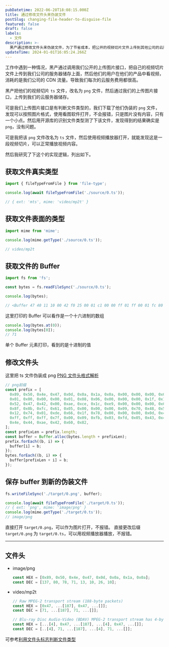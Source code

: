 ```yaml
---
pubDatetime: 2022-06-28T18:08:15.000Z
title: 通过修改文件头来伪装文件
postSlug: changing-file-header-to-disguise-file
featured: false
draft: false
labels:
  - 文件
description: >-
  黑产通过修改文件头来伪装文件，为了节省成本，把公开的视频切片文件上传到其他公司的云服务储存上面。然后自己产品从其他公司的云服务器储存上拉取视频切片文件，从而节省云服务器成本。
updateTime: 2024-01-01T16:05:24.266Z
---
```


工作中遇到一种情况，黑产通过调用我们公开的上传图片接口，把自己的视频切片文件上传到我们公司的服务器储存上面，然后他们的用户在他们的产品中看视频，消耗的是我们公司的 CDN 流量。导致我们每次的云服务费用都很高。

黑产把他们的视频切片 `ts` 文件，改名为 `png` 文件，然后通过我们的上传图片接口，上传到我们的云服务器储存。

可是我们上传图片接口是有判断文件类型的，我们下载了他们伪装的 `png` 文件，发现可以按照图片格式，使用看图软件打开，不会报错，只是图片没有内容，只有一个小点。然后用开源库的识别文件类型测了下该文件，发现得到的结果确实是 `png`，没有问题。

可是我把该 `png` 文件改名为 `ts` 文件，然后使用视频播放器打开，就能发现这是一段视频切片，可以正常播放视频内容。

然后我研究了下这个的实现逻辑，列出如下。

## 获取文件真实类型

```javascript
import { fileTypeFromFile } from 'file-type';

console.log(await fileTypeFromFile('./source/0.ts'));

// { ext: 'mts', mime: 'video/mp2t' }
```

## 获取文件表面的类型

```javascript
import mime from 'mime';

console.log(mime.getType('./source/0.ts'));

// video/mp2t
```

## 获取文件的 Buffer

```javascript
import fs from 'fs';

const bytes = fs.readFileSync('./source/0.ts');

console.log(bytes);

// <Buffer 47 40 11 10 00 42 f0 25 00 01 c1 00 00 ff 01 ff 00 01 fc 80 14 48 12 01 06 46 46 6d 70 65 67 09 53 65 72 76 69 63 65 30 31 77 7c 43 ca ff ff ff ff ff ... 2931246 more bytes>
```

这里打印的 Buffer 可以看作是一个十六进制的数组

```javascript
console.log(bytes.at(0));
console.log(bytes[0]);
// 71
```

单个 Buffer 元素打印，看到的是十进制的值

## 修改文件头

这里把 ts 文件伪装成 png
[PNG 文件头格式解析](https://blog.csdn.net/u013943420/article/details/76855416)

```javascript
// png前缀
const prefix = [
  0x89, 0x50, 0x4e, 0x47, 0x0d, 0x0a, 0x1a, 0x0a, 0x00, 0x00, 0x00, 0x0d, 0x49, 0x48, 0x44, 0x52, 0x00, 0x00, 0x00,
  0x01, 0x00, 0x00, 0x00, 0x01, 0x08, 0x06, 0x00, 0x00, 0x00, 0x1f, 0x15, 0xc4, 0x89, 0x00, 0x00, 0x00, 0x01, 0x73,
  0x52, 0x47, 0x42, 0x00, 0xae, 0xce, 0x1c, 0xe9, 0x00, 0x00, 0x00, 0x04, 0x67, 0x41, 0x4d, 0x41, 0x00, 0x00, 0xb1,
  0x8f, 0x0b, 0xfc, 0x61, 0x05, 0x00, 0x00, 0x00, 0x09, 0x70, 0x48, 0x59, 0x73, 0x00, 0x00, 0x12, 0x74, 0x00, 0x00,
  0x12, 0x74, 0x01, 0xde, 0x66, 0x1f, 0x78, 0x00, 0x00, 0x00, 0x0d, 0x49, 0x44, 0x41, 0x54, 0x18, 0x57, 0x63, 0xf8,
  0xff, 0xff, 0xff, 0x7f, 0x00, 0x09, 0xfb, 0x03, 0xfd, 0x05, 0x43, 0x45, 0xca, 0x00, 0x00, 0x00, 0x00, 0x49, 0x45,
  0x4e, 0x44, 0xae, 0x42, 0x60, 0x82,
];
const prefixLen = prefix.length;
const buffer = Buffer.alloc(bytes.length + prefixLen);
prefix.forEach((b, i) => {
  buffer[i] = b;
});
bytes.forEach((b, i) => {
  buffer[prefixLen + i] = b;
});
```

## 保存 buffer 到新的伪装文件

```javascript
fs.writeFileSync('./target/0.png', buffer);

console.log(await fileTypeFromFile('./target/0.ts'));
// { ext: 'png', mime: 'image/png' }
console.log(mime.getType('./target/0.ts'));
// image/png
```

直接打开 `target/0.png`，可以作为图片打开，不报错。
直接更改后缀 `target/0.png` 为 `target/0.ts`，可以用视频播放器播放，不报错。

---

## 文件头

- image/png

  ```javascript
  const HEX = [0x89, 0x50, 0x4e, 0x47, 0x0d, 0x0a, 0x1a, 0x0a];
  const DEC = [137, 80, 78, 71, 13, 10, 26, 10];
  ```

- video/mp2t

  ```javascript
  // Raw MPEG-2 transport stream (188-byte packets)
  const HEX = [0x47, ...[187], 0x47, ...[]];
  const DEC = [71, ...[187], 71, ...[]];

  // Blu-ray Disc Audio-Video (BDAV) MPEG-2 transport stream has 4-byte TP_extra_header before each 188-byte packet
  const HEX = [...[4], 0x47, ...[187], ...[4], 0x47, ...[]];
  const DEC = [..[4], 71, ...[187], ...[4], 71, ...[]];
  ```

可参考[利用文件头标志判断文件类型](https://blog.mythsman.com/post/5d301940976abc05b345469f/)

